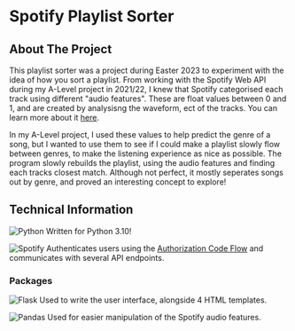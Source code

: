# Spotify Playlist Sorter

## About The Project
This playlist sorter was a project during Easter 2023 to experiment with the idea of how you sort a playlist. From working with the Spotify Web API during my A-Level project in 2021/22, I knew that Spotify categorised each track using different "audio features". These are float values between 0 and 1, and are created by analysisng the waveform, ect of the tracks. You can learn more about it [here](https://developer.spotify.com/documentation/web-api/reference/get-audio-features). 

In my A-Level project, I used these values to help predict the genre of a song, but I wanted to use them to see if I could make a playlist slowly flow between genres, to make the listening experience as nice as possible. The program slowly rebuilds the playlist, using the audio features and finding each tracks closest match. Although not perfect, it mostly seperates songs out by genre, and proved an interesting concept to explore!

## Technical Information
![Python](https://img.shields.io/badge/python-3670A0?style=flat-squared&logo=python&logoColor=ffdd54) 
Written for Python 3.10!

![Spotify](https://img.shields.io/badge/Spotify-1ED760?style=flat-squared&logo=spotify&logoColor=white)
Authenticates users using the [Authorization Code Flow](https://developer.spotify.com/documentation/web-api/tutorials/code-flow) and communicates with several API endpoints.

### Packages
![Flask](https://img.shields.io/badge/flask-%23000.svg?style=flat-squared&logo=flask&logoColor=white)
Used to write the user interface, alongside 4 HTML templates.

![Pandas](https://img.shields.io/badge/pandas-%23150458.svg?style=flat-squared&logo=pandas&logoColor=white)
Used for easier manipulation of the Spotify audio features.

